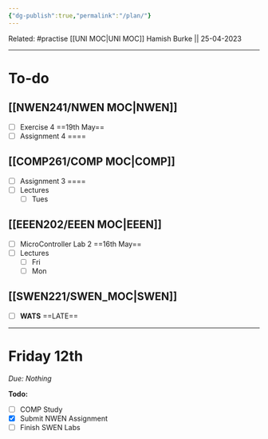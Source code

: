 ```yaml
---
{"dg-publish":true,"permalink":"/plan/"}
---
```


Related: #practise 
[[UNI MOC\|UNI MOC]]
Hamish Burke || 25-04-2023
***

# To-do

## [[NWEN241/NWEN MOC\|NWEN]]

- [ ] Exercise 4 ==19th May==
- [ ] Assignment 4 ====

## [[COMP261/COMP MOC\|COMP]]

- [ ] Assignment 3 ====
- [ ] Lectures
	- [ ] Tues

## [[EEEN202/EEEN MOC\|EEEN]]

- [ ] MicroController Lab 2 ==16th May==
- [ ] Lectures
	- [ ] Fri
	- [ ] Mon

## [[SWEN221/SWEN_MOC\|SWEN]]

- [ ] **WATS** ==LATE==



***

# Friday 12th

*Due: Nothing*

**Todo:**
- [ ] COMP Study
- [x] Submit NWEN Assignment
- [ ] Finish SWEN Labs
